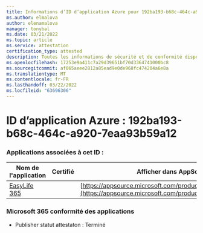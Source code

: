 ```yaml
---
title: Informations d’ID d’application Azure pour 192ba193-b68c-464c-a920-7eaa93b59a12
ms.author: elmalova
author: elenamalova
manager: tonybal
ms.date: 03/21/2022
ms.topic: article
ms.service: attestation
certification_type: attested
description: Toutes les informations de sécurité et de conformité disponibles pour 192ba193-b68c-464c-a920-7eaa93b59a12.
ms.openlocfilehash: 17253e9a411c7a29d39651bf70d3364741000bc8
ms.sourcegitcommit: af065aeee2812a85ead9e0de968fc474204a6e8a
ms.translationtype: MT
ms.contentlocale: fr-FR
ms.lasthandoff: 03/22/2022
ms.locfileid: "63696306"
---
```

# <a name="azure-app-id-192ba193-b68c-464c-a920-7eaa93b59a12"></a>ID d’application Azure : 192ba193-b68c-464c-a920-7eaa93b59a12


### <a name="apps-associated-with-this-id"></a>Applications associées à cet ID :
| **Nom de l'application** | **Certifié** | **Afficher dans AppSource** |
|--------------|---------------|-----------------------|
| [EasyLife 365](../forward/WA200003697.md) |  | [https://appsource.microsoft.com/product/office/WA200003697](https://appsource.microsoft.com/product/office/WA200003697) |

### <a name="microsoft-365-app-compliance-status"></a>Microsoft 365 conformité des applications
- Publisher statut attestaton : Terminé
